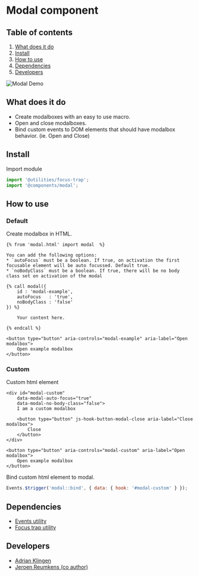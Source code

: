 
# Modal component

## Table of contents
1. [What does it do](#markdown-header-what-does-it-do)
2. [Install](#markdown-header-install)
3. [How to use](#markdown-header-how-to-use)
4. [Dependencies](#markdown-header-dependencies)
5. [Developers](#markdown-header-developers)

![Modal Demo](./_demo/modal.gif)

## What does it do
* Create modalboxes with an easy to use macro.
* Open and close modalboxes.
* Bind custom events to DOM elements that should have modalbox behavior. (ie. Open and Close)

## Install
Import module
```javascript
import '@utilities/focus-trap';
import '@components/modal';
```

## How to use

### Default

Create modalbox in HTML.
```htmlmixed
{% from 'modal.html' import modal  %}

You can add the following options:
* `autoFocus` must be a boolean. If true, on activation the first focusable element will be auto focussed. Default true.
* `noBodyClass` must be a boolean. If true, there will be no body class set on activation of the modal

{% call modal({
    id : 'modal-example',
    autoFocus   : 'true',
    noBodyClass : 'false'
}) %}

    Your content here.

{% endcall %}

<button type="button" aria-controls="modal-example" aria-label="Open modalbox">
    Open example modalbox
</button>

```

### Custom

Custom html element
```htmlmixed
<div id="modal-custom"
    data-modal-auto-focus="true"
    data-modal-no-body-class="false">
    I am a custom modalbox

    <button type="button" js-hook-button-modal-close aria-label="Close modalbox">
        Close
    </button>
</div>

<button type="button" aria-controls="modal-custom" aria-label="Open modalbox">
    Open example modalbox
</button>

```

Bind custom html element to modal.
```javascript
Events.$trigger('modal::bind', { data: { hook: '#modal-custom' } });
```

## Dependencies
* [Events utility](/utilities/events/)
* [Focus trap utility](/utilities/focus-trap/)

## Developers
* [Adrian Klingen](mailto:adrian@tamtam.nl)
* [Jeroen Reumkens (co author)](mailto:jeroen.reumkens@tamtam.nl)
